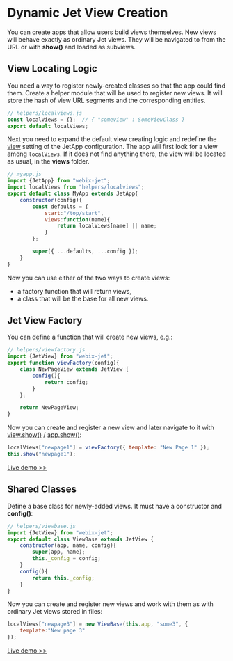 # Dynamic Jet View Creation

You can create apps that allow users build views themselves. New views will behave exactly as ordinary Jet views. They will be navigated to from the URL or with **show\(\)** and loaded as subviews.

## View Locating Logic

You need a way to register newly-created classes so that the app could find them. Create a helper module that will be used to register new views. It will store the hash of view URL segments and the corresponding entities.

```javascript
// helpers/localviews.js
const localViews = {};  // { "someview" : SomeViewClass }
export default localViews;
```

Next you need to expand the default view creating logic and redefine the [view](https://github.com/webix-hub/gitbook-webix-jet/tree/d48798e4857ff3da0569d3622d73b5407ee93bc4/part-iii-practical-tasks/part-ii-webix-jet-in-details/app-config.md#changing-view-creation-logic) setting of the JetApp configuration. The app will first look for a view among `localViews`. If it does not find anything there, the view will be located as usual, in the **views** folder.

```javascript
// myapp.js
import {JetApp} from "webix-jet";
import localViews from "helpers/localviews";
export default class MyApp extends JetApp{
    constructor(config){
        const defaults = {
            start:"/top/start",
            views:function(name){
                return localViews[name] || name;
            }
        };

        super({ ...defaults, ...config });
    }
}
```

Now you can use either of the two ways to create views:

* a factory function that will return views,
* a class that will be the base for all new views.

## Jet View Factory

You can define a function that will create new views, e.g.:

```javascript
// helpers/viewfactory.js
import {JetView} from "webix-jet";
export function viewFactory(config){
    class NewPageView extends JetView {
        config(){
            return config;
        }
    };

    return NewPageView;
}
```

Now you can create and register a new view and later navigate to it with [view.show\(\)](https://github.com/webix-hub/gitbook-webix-jet/tree/d48798e4857ff3da0569d3622d73b5407ee93bc4/part-iii-practical-tasks/api/jetview-api.md#this-show) / [app.show\(\)](https://github.com/webix-hub/gitbook-webix-jet/tree/d48798e4857ff3da0569d3622d73b5407ee93bc4/part-iii-practical-tasks/api/jetapp-methods.md#app-show):

```javascript
localViews["newpage1"] = viewFactory({ template: "New Page 1" });
this.show("newpage1");
```

[Live demo &gt;&gt;](https://snippet.webix.com/mgup06rx)

## Shared Classes

Define a base class for newly-added views. It must have a constructor and **config\(\)**:

```javascript
// helpers/viewbase.js
import {JetView} from "webix-jet";
export default class ViewBase extends JetView {
    constructor(app, name, config){
        super(app, name);
        this._config = config;
    }
    config(){
        return this._config;
    }
}
```

Now you can create and register new views and work with them as with ordinary Jet views stored in files:

```javascript
localViews["newpage3"] = new ViewBase(this.app, "some3", {
    template:"New page 3"
});
```

[Live demo &gt;&gt;](https://snippet.webix.com/ixlrjzdi)

